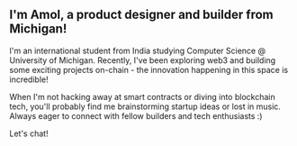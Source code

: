 ### <h2>I'm Amol, a product designer and builder from Michigan!</h2>  
  
I'm an international student from India studying Computer Science @ University of Michigan. Recently, I've been exploring web3 and building some exciting projects on-chain - the innovation happening in this space is incredible!

When I'm not hacking away at smart contracts or diving into blockchain tech, you'll probably find me brainstorming startup ideas or lost in music. Always eager to connect with fellow builders and tech enthusiasts :)

Let's chat!
</td></tr></table>  

<br/>  
